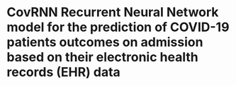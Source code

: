 # CovRNN Recurrent Neural Network model for the prediction of COVID-19 patients outcomes on admission based on their electronic health records (EHR) data
